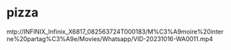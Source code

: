 # pizza
mtp://INFINIX_Infinix_X6817_082563724T000183/M%C3%A9moire%20interne%20partag%C3%A9e/Movies/Whatsapp/VID-20231016-WA0011.mp4
